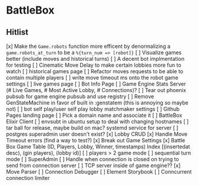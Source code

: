# BattleBox

## Hitlist

[x] Make the `Game.robots` function more efficent by denormalizing a `game.robots_at_turn` to be a `%{turn_num => [robot]}`
[ ] Visualize games better (include moves and historical turns)
[ ] A decent bot implmentation for testing
[ ] Cinematic Move Delay to make certain lobbies more fun to watch
[ ] historical games page
[ ] Refactor moves requests to be able to contain multiple players
[ ] write move timeout ms onto the robot game settings
[ ] live games page
[ ] Bot Info Page
[ ] Game Engine Stats Server (# Live Games, # Most Active Lobby, # Connections)?
[ ] Tear out phoenix pubsub for game engine pubsub and use registry
[ ] Remove GenStateMachine in favor of built in :genstatem (this is annoying so maybe not)
[ ] bot self play/user self play lobby matchmaker settings
[ ] Github Pages landing page
[ ] Pick a domain name and associate it
[ ] BattleBox Elixir Client
[ ] envsubt in ubuntu setup to deal with changing hostnames
[ ] tar ball for release, maybe build on mac? systemd service for server
[ ] postgres superadmin user doesn't exist?
[x] Lobby CRUD
[x] Handle Move Timeout errors (find a way to test?)
[x] Break out Game Settings
[x] Battle Box Game Table (ID, Players, Lobby, Winner, timestamps) Index [(insertedat desc), (gin players), (lobby id)]
[ ] players > 2 game mode
[ ] sequential turn mode
[ ] SuperAdmin
[ ] Handle when connection is closed on trying to send from connection server
[ ] TCP server inside of game engine??
[x] Move Parser
[ ] Connection Debugger
[ ] Element Storybook
[ ] Conncurrent connection limiter
